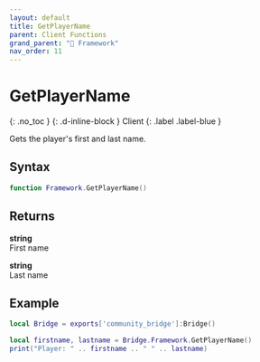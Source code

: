 ```yaml
---
layout: default
title: GetPlayerName
parent: Client Functions
grand_parent: "🧩 Framework"
nav_order: 11
---
```


# GetPlayerName
{: .no_toc }
{: .d-inline-block }
Client
{: .label .label-blue }

Gets the player's first and last name.

## Syntax

```lua
function Framework.GetPlayerName()
```

## Returns

**string**  
First name

**string**  
Last name

## Example

```lua
local Bridge = exports['community_bridge']:Bridge()

local firstname, lastname = Bridge.Framework.GetPlayerName()
print("Player: " .. firstname .. " " .. lastname)
```
